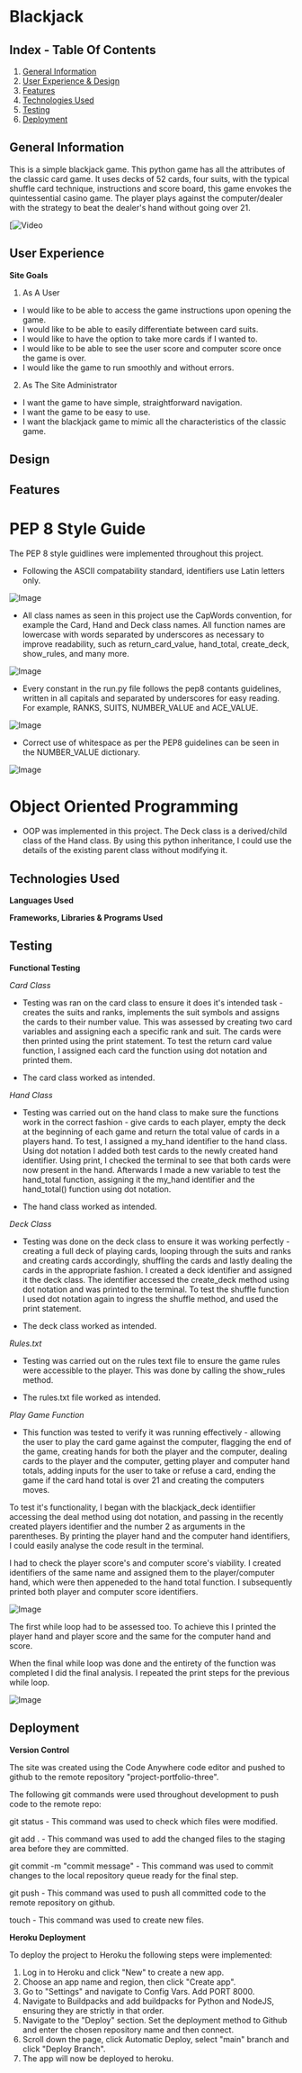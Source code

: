 # Blackjack
## Index - Table Of Contents
1. [General Information](#general-info)
2. [User Experience & Design](#ux)
3. [Features](#features)
4. [Technologies Used](#tech-used)
5. [Testing](#testing)
6. [Deployment](#deployment)

<a name="general-info"></a>

## General Information

This is a simple blackjack game. This python game has all the attributes of the classic card game.  It uses decks of 52 cards, four suits, with the typical shuffle card technique, instructions and score board, this game envokes the quintessential casino game. The player plays against the computer/dealer with the strategy to beat the dealer's hand without going over 21.

 [![Video](images/blackjack.gif)

<a name="ux"></a>

## User Experience

**Site Goals**

1. As A User
* I would like to be able to access the game instructions upon opening the game.
* I would like to be able to easily differentiate between card suits.
* I would like to have the option to take more cards if I wanted to.
* I would like to be able to see the user score and computer score once the game is over.
* I would like the game to run smoothly and without errors.

2. As The Site Administrator
* I want the game to have simple, straightforward navigation.
* I want the game to be easy to use.
* I want the blackjack game to mimic all the characteristics of the classic game.

## Design

<a name="features"></a>

## Features

# PEP 8 Style Guide
 
 The PEP 8 style guidlines were implemented throughout this project.

* Following the ASCII compatability standard, identifiers use Latin letters only.

![Image](images/pep-8-ascii.png)

* All class names as seen in this project use the CapWords convention, for example the Card, Hand and Deck class names. All function names are lowercase with words separated by underscores as necessary to improve readability, such as return_card_value, hand_total, create_deck, show_rules, and many more.

![Image](images/pep-8-class-names.png)

* Every constant in the run.py file follows the pep8 contants guidelines, written in all capitals and separated by underscores for easy reading. For example, RANKS, SUITS, NUMBER_VALUE and ACE_VALUE.

![Image](images/pep-8-constants.png)

* Correct use of whitespace as per the PEP8 guidelines can be seen in the NUMBER_VALUE dictionary.

![Image](images/pep-8-whitespace.png)

# Object Oriented Programming

* OOP was implemented in this project. The Deck class is a derived/child class of the Hand class. By using this python inheritance, I could use the details of the existing parent class without modifying it.

<a name="tech-used"></a>

## Technologies Used

**Languages Used**

**Frameworks, Libraries & Programs Used**

<a name="testing"></a>

## Testing

**Functional Testing**

*Card Class*

* Testing was ran on the card class to ensure it does it's intended task - creates the suits and ranks, implements the suit symbols and assigns the cards to their number value. This was assessed by creating two card variables and assigning each a specific rank and suit. The cards were then printed using the print statement. To test the return card value function, I assigned each card the function using dot notation and printed them.

* The card class worked as intended.

*Hand Class*

* Testing was carried out on the hand class to make sure the functions work in the correct fashion - give cards to each player, empty the deck at the beginning of each game and return the total value of cards in a players hand. To test, I assigned a my_hand identifier to the hand class. Using dot notation I added both test cards to the newly created hand identifier. Using print, I checked the terminal to see that both cards were now present in the hand. Afterwards I made a new variable to test the hand_total function, assigning it the my_hand identifier and the hand_total() function using dot notation.

* The hand class worked as intended.

*Deck Class*

* Testing was done on the deck class to ensure it was working perfectly - creating a full deck of playing cards, looping through the suits and ranks and creating cards accordingly, shuffling the cards and lastly dealing the cards in the appropriate fashion. I created a deck identifier and assigned it the deck class. The identifier accessed the create_deck method using dot notation and was printed to the terminal. To test the shuffle function I used dot notation again to ingress the shuffle method, and used the print statement.

* The deck class worked as intended.

*Rules.txt*

* Testing was carried out on the rules text file to ensure the game rules were accessible to the player. This was done by calling the show_rules method.

* The rules.txt file worked as intended.

*Play Game Function*

* This function was tested to verify it was running effectively - allowing the user to play the card game against the computer, flagging the end of the game, creating hands for both the player and the computer, dealing cards to the player and the computer, getting player and computer hand totals, adding inputs for the user to take or refuse a card, ending the game if the card hand total is over 21 and creating the computers moves. 

To test it's functionality, I began with the blackjack_deck identiifier accessing the deal method using dot notation, and passing in the recently created players identifier and the number 2 as arguments in the parentheses. By printing the player hand and the computer hand identifiers, I could easily analyse the code result in the terminal.

I had to check the player score's and computer score's viability. I created identifiers of the same name and assigned them to the player/computer hand, which were then appeneded to the hand total function. I subsequently printed both player and computer score identifiers.

![Image](images/test-score.png)

The first while loop had to be assessed too. To achieve this I printed the player hand and player score and the same for the computer hand and score.

When the final while loop was done and the entirety of the function was completed I did the final analysis. I repeated the print steps for the previous while loop.

![Image](images/while-loop-test.png)

<a name="deployment"></a>

## Deployment

**Version Control**

The site was created using the Code Anywhere code editor and pushed to github to the remote repository "project-portfolio-three".

The following git commands were used throughout development to push code to the remote repo:

git status - This command was used to check which files were modified.

git add . - This command was used to add the changed files to the staging area before they are committed.

git commit -m "commit message" - This command was used to commit changes to the local repository queue ready for the final step.

git push - This command was used to push all committed code to the remote repository on github.

touch - This command was used to create new files.

**Heroku Deployment**

To deploy the project to Heroku the following steps were implemented:

1. Log in to Heroku and click "New" to create a new app.
2. Choose an app name and region, then click "Create app".
3. Go to "Settings" and navigate to Config Vars. Add PORT 8000.
4. Navigate to Buildpacks and add buildpacks for Python and NodeJS, ensuring they are strictly in that order.
5. Navigate to the "Deploy" section. Set the deployment method to Github and enter the chosen repository name and then connect.
6. Scroll down the page, click Automatic Deploy, select "main" branch and click "Deploy Branch".
7. The app will now be deployed to heroku.


